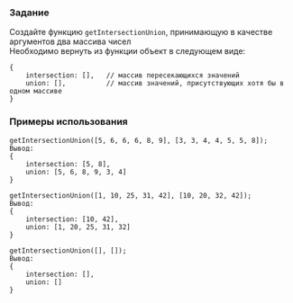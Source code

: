 ### Задание

Создайте функцию `getIntersectionUnion`, принимающую в качестве аргументов два массива
чисел<br>
Необходимо вернуть из функции объект в следующем виде:

```
{
    intersection: [],   // массив пересекающихся значений
    union: [],          // массив значений, присутствующих хотя бы в одном массиве
}
```

### Примеры использования

```
getIntersectionUnion([5, 6, 6, 6, 8, 9], [3, 3, 4, 4, 5, 5, 8]);
Вывод:
{
    intersection: [5, 8],
    union: [5, 6, 8, 9, 3, 4]
}

getIntersectionUnion([1, 10, 25, 31, 42], [10, 20, 32, 42]);
Вывод:
{
    intersection: [10, 42],
    union: [1, 20, 25, 31, 32]
}

getIntersectionUnion([], []);
Вывод:
{
    intersection: [],
    union: []
}
```